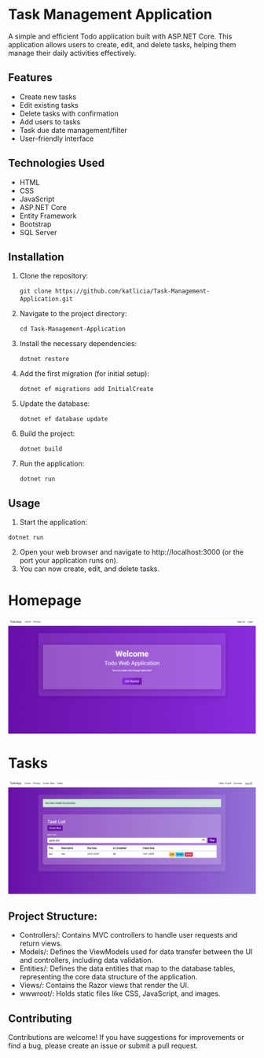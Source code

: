 # Task Management Application

A simple and efficient Todo application built with ASP.NET Core. This application allows users to create, edit, and delete tasks, helping them manage their daily activities effectively.

## Features

- Create new tasks
- Edit existing tasks
- Delete tasks with confirmation
- Add users to tasks
- Task due date management/filter
- User-friendly interface

## Technologies Used

- HTML
- CSS
- JavaScript
- ASP.NET Core
- Entity Framework
- Bootstrap
- SQL Server

## Installation

1. Clone the repository:
   ```
   git clone https://github.com/katlicia/Task-Management-Application.git
   ```
2. Navigate to the project directory:
   ```
   cd Task-Management-Application
   ```
3. Install the necessary dependencies:
   ```
   dotnet restore
   ```
4. Add the first migration (for initial setup):
   ```
   dotnet ef migrations add InitialCreate
   ```
5. Update the database:
   ```
   dotnet ef database update
   ```
6. Build the project:
   ```
   dotnet build
   ```
7. Run the application:
   ```
   dotnet run
   ```
   
## Usage
1. Start the application:
  ```
  dotnet run
  ```
2. Open your web browser and navigate to http://localhost:3000 (or the port your application runs on).
3. You can now create, edit, and delete tasks.

# Homepage
![Homepage](wwwroot/shot1.PNG)
# Tasks
![Tasks](wwwroot/shot2.PNG)

## Project Structure:
- Controllers/: Contains MVC controllers to handle user requests and return views.
- Models/: Defines the ViewModels used for data transfer between the UI and controllers, including data validation.
- Entities/: Defines the data entities that map to the database tables, representing the core data structure of the application.
- Views/: Contains the Razor views that render the UI.
- wwwroot/: Holds static files like CSS, JavaScript, and images.

## Contributing
Contributions are welcome! If you have suggestions for improvements or find a bug, please create an issue or submit a pull request.
